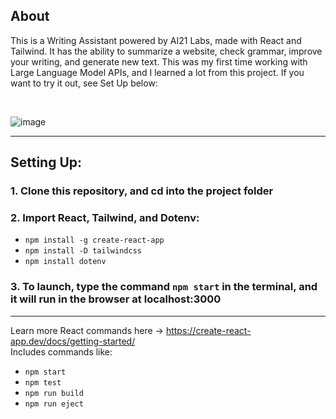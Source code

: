 ## About

This is a Writing Assistant powered by AI21 Labs, made with React and Tailwind. It has the ability to summarize a website, check grammar, improve your writing, and generate new text. This was my first time working with Large Language Model APIs, and I learned a lot from this project. If you want to try it out, see Set Up below:

&nbsp;

![image](https://github.com/Daniel-Lamb/Writing_Assistant_AI/assets/96439440/fa1fb7d2-c3cf-4915-b6df-539d6ade4c7c)

<hr>

## Setting Up:

### 1. Clone this repository, and cd into the project folder

### 2. Import React, Tailwind, and Dotenv:

- `npm install -g create-react-app`
- `npm install -D tailwindcss`
- `npm install dotenv`

### 3. To launch, type the command `npm start` in the terminal, and it will run in the browser at localhost:3000

<hr>

Learn more React commands here -> https://create-react-app.dev/docs/getting-started/ <br>
Includes commands like:
- `npm start`
- `npm test`
- `npm run build`
- `npm run eject`
